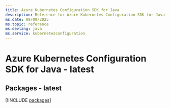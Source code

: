 ```yaml
---
title: Azure Kubernetes Configuration SDK for Java
description: Reference for Azure Kubernetes Configuration SDK for Java
ms.date: 09/09/2025
ms.topic: reference
ms.devlang: java
ms.service: kubernetesconfiguration
---
```

# Azure Kubernetes Configuration SDK for Java - latest
## Packages - latest
[!INCLUDE [packages](kubernetes-configuration-index.md)]